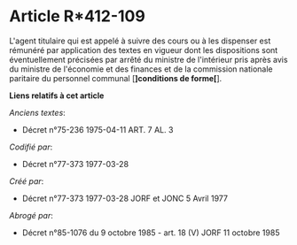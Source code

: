 # Article R*412-109

L'agent titulaire qui est appelé à suivre des cours ou à les dispenser est rémunéré par application des textes en vigueur
dont les dispositions sont éventuellement précisées par arrêté du ministre de l'intérieur pris après avis du ministre de
l'économie et des finances et de la commission nationale paritaire du personnel communal [**]conditions de forme[**].

**Liens relatifs à cet article**

_Anciens textes_:

  - Décret n°75-236 1975-04-11 ART. 7 AL. 3

_Codifié par_:

  - Décret n°77-373 1977-03-28

_Créé par_:

  - Décret n°77-373 1977-03-28 JORF et JONC 5 Avril 1977

_Abrogé par_:

  - Décret n°85-1076 du 9 octobre 1985 - art. 18 (V) JORF 11 octobre 1985
